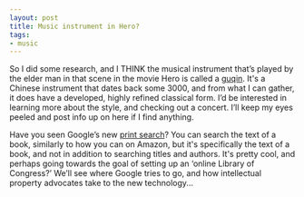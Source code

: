 ```yaml
---
layout: post
title: Music instrument in Hero?
tags:
- music
---
```

So I did some research, and I THINK the musical instrument that’s played by the elder man in that scene in the movie Hero is called a [guqin](http://en.wikipedia.org/wiki/Guqin). It's a Chinese instrument that dates back some 3000, and from what I can gather, it does have a developed, highly refined classical form. I’d be interested in learning more about the style, and checking out a concert. I’ll keep my eyes peeled and post info up on here if I find anything.

Have you seen Google’s new [print search](http://print.google.com/)? You can search the text of a book, similarly to how you can on Amazon, but it's specifically the text of a book, and not in addition to searching titles and authors. It's pretty cool, and perhaps going towards the goal of setting up an ‘online Library of Congress?’ We’ll see where Google tries to go, and how intellectual property advocates take to the new technology...

